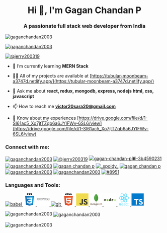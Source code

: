 <h1 align="center">Hi 👋, I'm Gagan Chandan P</h1>
<h3 align="center">A passionate full stack web developer from India</h3>

<p align="left"> <img src="https://komarev.com/ghpvc/?username=gaganchandan2003&label=Profile%20views&color=0e75b6&style=flat" alt="gaganchandan2003" /> </p>

<p align="left"> <a href="https://github.com/ryo-ma/github-profile-trophy"><img src="https://github-profile-trophy.vercel.app/?username=gaganchandan2003" alt="gaganchandan2003" /></a> </p>

<p align="left"> <a href="https://twitter.com/@jerry200319" target="blank"><img src="https://img.shields.io/twitter/follow/@jerry200319?logo=twitter&style=for-the-badge" alt="@jerry200319" /></a> </p>

- 🌱 I’m currently learning **MERN Stack**

- 👨‍💻 All of my projects are available at [https://tubular-moonbeam-a3747d.netlify.app/](https://tubular-moonbeam-a3747d.netlify.app/)

- 💬 Ask me about **react, redux, mongodb, express, nodejs html, css, javascript**

- 📫 How to reach me **victor20sara20@gmail.com**

- 📄 Know about my experiences [https://drive.google.com/file/d/1-SI61ac5_Xo7jtTZqb6a6JYIFWv-6SL6/view](https://drive.google.com/file/d/1-SI61ac5_Xo7jtTZqb6a6JYIFWv-6SL6/view)

<h3 align="left">Connect with me:</h3>
<p align="left">
<a href="https://codepen.io/gaganchandan2003" target="blank"><img align="center" src="https://raw.githubusercontent.com/rahuldkjain/github-profile-readme-generator/master/src/images/icons/Social/codepen.svg" alt="gaganchandan2003" height="30" width="40" /></a>
<a href="https://twitter.com/@jerry200319" target="blank"><img align="center" src="https://raw.githubusercontent.com/rahuldkjain/github-profile-readme-generator/master/src/images/icons/Social/twitter.svg" alt="@jerry200319" height="30" width="40" /></a>
<a href="https://linkedin.com/in/gagan-chandan-p🕷-3b4590231" target="blank"><img align="center" src="https://raw.githubusercontent.com/rahuldkjain/github-profile-readme-generator/master/src/images/icons/Social/linked-in-alt.svg" alt="gagan-chandan-p🕷-3b4590231" height="30" width="40" /></a>
<a href="https://codesandbox.com/gaganchandan2003" target="blank"><img align="center" src="https://raw.githubusercontent.com/rahuldkjain/github-profile-readme-generator/master/src/images/icons/Social/codesandbox.svg" alt="gaganchandan2003" height="30" width="40" /></a>
<a href="https://fb.com/gagan chandan p" target="blank"><img align="center" src="https://raw.githubusercontent.com/rahuldkjain/github-profile-readme-generator/master/src/images/icons/Social/facebook.svg" alt="gagan chandan p" height="30" width="40" /></a>
<a href="https://instagram.com/_spoidy_" target="blank"><img align="center" src="https://raw.githubusercontent.com/rahuldkjain/github-profile-readme-generator/master/src/images/icons/Social/instagram.svg" alt="_spoidy_" height="30" width="40" /></a>
<a href="https://www.youtube.com/channel/UCaJmMr7T9p8EJTbGHqgbEXw" target="blank"><img align="center" src="https://raw.githubusercontent.com/rahuldkjain/github-profile-readme-generator/master/src/images/icons/Social/youtube.svg" alt="gagan chandan p" height="30" width="40" /></a>
<a href="https://www.hackerrank.com/gaganchandan2003" target="blank"><img align="center" src="https://raw.githubusercontent.com/rahuldkjain/github-profile-readme-generator/master/src/images/icons/Social/hackerrank.svg" alt="gaganchandan2003" height="30" width="40" /></a>
<a href="https://www.leetcode.com/gaganchandan2003" target="blank"><img align="center" src="https://raw.githubusercontent.com/rahuldkjain/github-profile-readme-generator/master/src/images/icons/Social/leet-code.svg" alt="gaganchandan2003" height="30" width="40" /></a>
<a href="https://discord.gg/#8951" target="blank"><img align="center" src="https://raw.githubusercontent.com/rahuldkjain/github-profile-readme-generator/master/src/images/icons/Social/discord.svg" alt="#8951" height="30" width="40" /></a>
</p>

<h3 align="left">Languages and Tools:</h3>
<p align="left"> <a href="https://babeljs.io/" target="_blank" rel="noreferrer"> <img src="https://www.vectorlogo.zone/logos/babeljs/babeljs-icon.svg" alt="babel" width="40" height="40"/> </a> <a href="https://www.w3schools.com/css/" target="_blank" rel="noreferrer"> <img src="https://raw.githubusercontent.com/devicons/devicon/master/icons/css3/css3-original-wordmark.svg" alt="css3" width="40" height="40"/> </a> <a href="https://expressjs.com" target="_blank" rel="noreferrer"> <img src="https://raw.githubusercontent.com/devicons/devicon/master/icons/express/express-original-wordmark.svg" alt="express" width="40" height="40"/> </a> <a href="https://git-scm.com/" target="_blank" rel="noreferrer"> <img src="https://www.vectorlogo.zone/logos/git-scm/git-scm-icon.svg" alt="git" width="40" height="40"/> </a> <a href="https://www.w3.org/html/" target="_blank" rel="noreferrer"> <img src="https://raw.githubusercontent.com/devicons/devicon/master/icons/html5/html5-original-wordmark.svg" alt="html5" width="40" height="40"/> </a> <a href="https://developer.mozilla.org/en-US/docs/Web/JavaScript" target="_blank" rel="noreferrer"> <img src="https://raw.githubusercontent.com/devicons/devicon/master/icons/javascript/javascript-original.svg" alt="javascript" width="40" height="40"/> </a> <a href="https://www.mongodb.com/" target="_blank" rel="noreferrer"> <img src="https://raw.githubusercontent.com/devicons/devicon/master/icons/mongodb/mongodb-original-wordmark.svg" alt="mongodb" width="40" height="40"/> </a> <a href="https://nodejs.org" target="_blank" rel="noreferrer"> <img src="https://raw.githubusercontent.com/devicons/devicon/master/icons/nodejs/nodejs-original-wordmark.svg" alt="nodejs" width="40" height="40"/> </a> <a href="https://reactjs.org/" target="_blank" rel="noreferrer"> <img src="https://raw.githubusercontent.com/devicons/devicon/master/icons/react/react-original-wordmark.svg" alt="react" width="40" height="40"/> </a> <a href="https://www.typescriptlang.org/" target="_blank" rel="noreferrer"> <img src="https://raw.githubusercontent.com/devicons/devicon/master/icons/typescript/typescript-original.svg" alt="typescript" width="40" height="40"/> </a> </p>

<p><img align="left" src="https://github-readme-stats.vercel.app/api/top-langs?username=gaganchandan2003&show_icons=true&locale=en&layout=compact" alt="gaganchandan2003" /></p>

<p>&nbsp;<img align="center" src="https://github-readme-stats.vercel.app/api?username=gaganchandan2003&show_icons=true&locale=en" alt="gaganchandan2003" /></p>

<p><img align="center" src="https://github-readme-streak-stats.herokuapp.com/?user=gaganchandan2003&" alt="gaganchandan2003" /></p>
